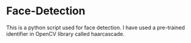 # Face-Detection
This is a python script used for face detection. I have used a pre-trained identifier in OpenCV library called haarcascade.

